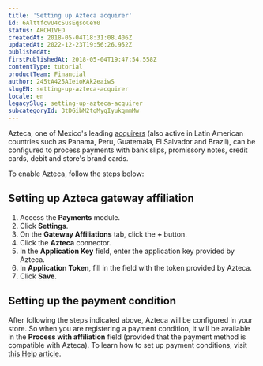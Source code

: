 ```yaml
---
title: 'Setting up Azteca acquirer'
id: 6AlttfcvU4cSusEqsoCeY0
status: ARCHIVED
createdAt: 2018-05-04T18:31:08.406Z
updatedAt: 2022-12-23T19:56:26.952Z
publishedAt: 
firstPublishedAt: 2018-05-04T19:47:54.558Z
contentType: tutorial
productTeam: Financial
author: 245tA425AIeioKAk2eaiwS
slugEN: setting-up-azteca-acquirer
locale: en
legacySlug: setting-up-azteca-acquirer
subcategoryId: 3tDGibM2tqMyqIyukqmmMw
---
```


Azteca, one of Mexico's leading [acquirers](/en/tutorial/what-is-an-acquirer) (also active in Latin American countries such as Panama, Peru, Guatemala, El Salvador and Brazil), can be configured to process payments with bank slips, promissory notes, credit cards, debit and store's brand cards.

To enable Azteca, follow the steps below:

## Setting up Azteca gateway affiliation
1. Access the __Payments__ module.
2. Click __Settings__.
3. On the __Gateway Affiliations__ tab, click the __+__ button.
4. Click the __Azteca__ connector.
5. In the __Application Key__ field, enter the application key provided by Azteca.
7. In __Application Token__, fill in the field with the token provided by Azteca.
8. Click __Save__.

## Setting up the payment condition
After following the steps indicated above, Azteca will be configured in your store. So when you are registering a payment condition, it will be available in the __Process with affiliation__ field (provided that the payment method is compatible with Azteca). To learn how to set up payment conditions, visit [this Help article](/en/tutorial/how-to-configure-payment-conditions).
